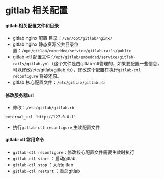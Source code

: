 # gitlab 相关配置

#### gitlab 相关配置文件和目录

* gitlab nginx 配置 目录：`/var/opt/gitlab/nginx/`
* gitlab nginx 静态资源公共目录位置：`/opt/gitlab/embedded/service/gitlab-rails/public`
* gitlab-ctl 配置文件:\``/opt/gitlab/embedded/service/gitlab-rails/gitlab.yml`（这个文件是由gitlab-ctl管理的，如果要配置一些信息，可以修改/etc/gitlab/gitlab.rb），修改这个配置在执行`gitlab-ctl reconfigure` 将被还原。
* gitlab 核心配置文件：`/etc/gitlab/gitlab.rb`

#### 修改服务器url

* 修改：`/etc/gitlab/gitlab.rb`

```
external_url 'http://127.0.0.1'
```

* 执行`gitlab-ctl reconfigure` 生效配置文件

#### gitlab-ctl 常用命令

* `gitlab-ctl reconfigure`：修改核心配置文件需要生效时执行
* `gitlab-ctl start` ：启动gitlab
* `gitlab-ctl stop` ：关闭gitlab
* `gitlab-ctl restart` ：重启gitlab



